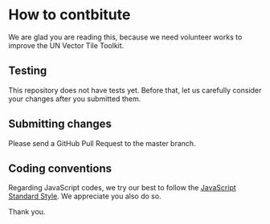 # How to contbitute
We are glad you are reading this, because we need volunteer works to improve the UN Vector Tile Toolkit.

## Testing
This repository does not have tests yet. Before that, let us carefully consider your changes after you submitted them.

## Submitting changes
Please send a GitHub Pull Request to the master branch. 

## Coding conventions
Regarding JavaScript codes, we try our best to follow the [JavaScript Standard Style](https://standardjs.com/). We appreciate you also do so. 

Thank you.
